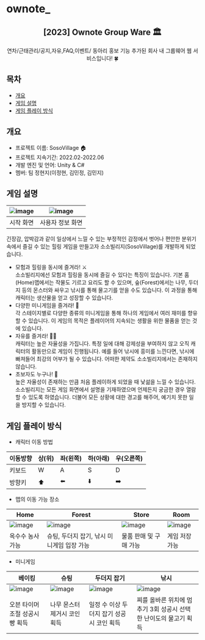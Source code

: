 # ownote_

<div align="center">
<h2>[2023] Ownote Group Ware 🏛️</h2>
연차/근태관리/공지,자유,FAQ,이벤트/ 동아리 홍보 기능 추가된 회사 내 그룹웨어 웹 서비스입니다! 🍀<br>
</div>

## 목차
  - [개요](#개요) 
  - [게임 설명](#게임-설명)
  - [게임 플레이 방식](#게임-플레이-방식)

## 개요
- 프로젝트 이름: SosoVillage 🏠
- 프로젝트 지속기간: 2022.02-2022.06
- 개발 엔진 및 언어: Unity & C#
- 멤버: 팀 정현지(이정현, 김민정, 김민지)

## 게임 설명
|![image](https://user-images.githubusercontent.com/66003567/216818254-18683c3f-af80-4009-b2cc-35bdee865f23.png)|![image](https://user-images.githubusercontent.com/66003567/216818272-8749569b-b217-4572-9738-32b0058459f4.png)|
|:---:|:---:|
|시작 화면|사용자 정보 화면|

긴장감, 압박감과 같이 일상에서 느낄 수 있는 부정적인 감정에서 벗어나 편안한 분위기 속에서 즐길 수 있는 힐링 게임을 만들고자 소소빌리지(SosoVillage)를 개발하게 되었습니다.<br>
- 모험과 힐링을 동시에 즐겨라! ⚔️<br>
소소빌리지에선 모험과 힐링을 동시에 즐길 수 있다는 특징이 있습니다. 기본 홈(Home)맵에서는 작물도 기르고 요리도 할 수 있으며, 숲(Forest)에서는 나무, 두더지 등의 몬스터와 싸우고 낚시를 통해 물고기를 얻을 수도 있습니다. 이 과정을 통해 캐릭터는 생산물을 얻고 성장할 수 있습니다. 
- 다양한 미니게임을 즐겨라! 🎯<br>
각 스테이지별로 다양한 종류의 미니게임을 통해 하나의 게임에서 여러 재미를 향유할 수 있습니다. 이 게임의 목적은 플레이어의 지속되는 생활을 위한 물품을 얻는 것에 있습니다. 
- 자유를 즐겨라! 🏄🏻<br>
캐릭터는 높은 자율성을 가집니다. 특정 일에 대해 강제성을 부여하지 않고 오직 캐릭터의 활동만으로 게임이 진행됩니다. 예를 들어 낚시에 흥미를 느낀다면, 낚시에 빠져들어 최강의 어부가 될 수 있습니다. 어떠한 제약도 소소빌리지에서는 존재하지 않습니다.
- 초보자도 누구나! 👶<br>
높은 자율성이 존재하는 만큼 처음 플레이하게 되었을 때 낯섦을 느낄 수 있습니다. 소소빌리지는 모든 게임 화면에서 설명을 기재하였으며 언제든지 궁금한 경우 열람할 수 있도록 하였습니다. 더불어 모든 상황에 대한 경고를 해주어, 예기치 못한 일을 방지할 수 있습니다.

## 게임 플레이 방식
- 캐릭터 이동 방법

|이동방향|상(위)|좌(왼쪽)|하(아래)|우(오른쪽)|
|---|---|---|---|---|
|키보드| W | A | S | D |
|방향키|⬆️|⬅️|⬇️|➡️|

- 맵의 이동 가능 장소

|Home|Forest|Store|Room|
|---|---|---|---|
|![image](https://user-images.githubusercontent.com/66003567/216816017-bfd18669-9f70-45c2-8561-bae648690602.png)|![image](https://user-images.githubusercontent.com/66003567/216815971-d8ed6ea8-1f92-45f8-9611-1cbe2b5e8db0.png)|![image](https://user-images.githubusercontent.com/66003567/216815991-88e0f4d6-3e5d-4c19-9eb9-97047b40c0d0.png)|![image](https://user-images.githubusercontent.com/66003567/216816002-4eca6510-4436-44f5-b949-347e75129ada.png)|
|옥수수 농사 가능|슈팅, 두더지 잡기, 낚시 미니게임 입장 가능|물품 판매 및 구매 가능|게임 저장 가능|

- 미니게임

|베이킹|슈팅|두더지 잡기|낚시|
|---|---|---|---|
|![image](https://user-images.githubusercontent.com/66003567/216816081-cf4a29c6-72f3-4b75-b01d-3dd6e3faabc5.png)|![image](https://user-images.githubusercontent.com/66003567/216816088-cd83d20a-e023-4af2-b406-98197af5ff35.png)|![image](https://user-images.githubusercontent.com/66003567/216816106-5a97f26e-565b-43a6-bfab-d22e36745f80.png)|![image](https://user-images.githubusercontent.com/66003567/216816119-fb22c507-f6c4-49a3-b4f0-28ecaae94f6c.png)|
|오븐 타이머 조절 성공시 빵 획득|나무 몬스터 제거시 코인 획득|일정 수 이상 두더지 잡기 성공시 코인 획득|찌를 올바른 위치에 멈추기 3회 성공시 선택한 난이도의 물고기 획득|
